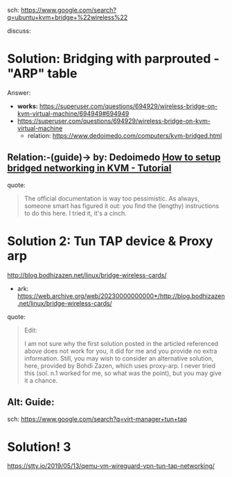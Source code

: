 sch: https://www.google.com/search?q=ubuntu+kvm+bridge+%22wireless%22

discuss:

# Solution: Bridging with parprouted - "ARP" table


Answer:
- **works:** https://superuser.com/questions/694929/wireless-bridge-on-kvm-virtual-machine/694949#694949
- https://superuser.com/questions/694929/wireless-bridge-on-kvm-virtual-machine
  - relation: https://www.dedoimedo.com/computers/kvm-bridged.html

## Relation:-(guide)-> by: Dedoimedo [How to setup bridged networking in KVM - Tutorial](https://www.dedoimedo.com/computers/kvm-bridged.html)
quote:
>The official documentation is way too pessimistic. As always, someone smart has figured it out: you find the (lengthy) instructions to do this here. I tried it, it's a cinch.

# Solution 2: Tun TAP device & Proxy arp
http://blog.bodhizazen.net/linux/bridge-wireless-cards/
- ark: https://web.archive.org/web/20230000000000*/http://blog.bodhizazen.net/linux/bridge-wireless-cards/

quote:
>Edit:
>
>I am not sure why the first solution posted in the articled referenced above does not work for you, it did for me and you provide no extra information. Still, you may wish to consider an alternative solution, here, provided by Bohdi Zazen, which uses proxy-arp. I never tried this (sol. n.1 worked for me, so what was the point), but you may give it a chance.

## Alt: Guide:
sch: https://www.google.com/search?q=virt-manager+tun+tap

# Solution! 3
https://stty.io/2019/05/13/qemu-vm-wireguard-vpn-tun-tap-networking/
